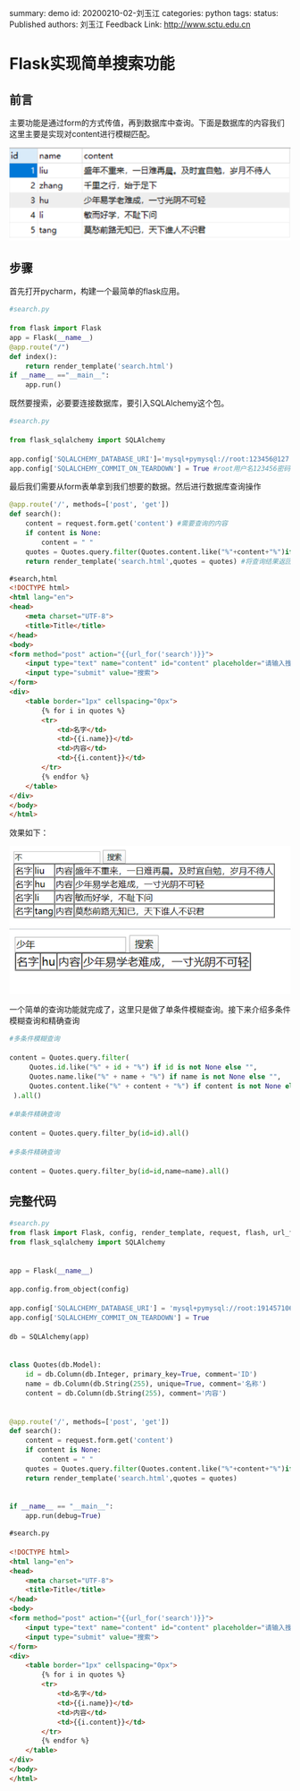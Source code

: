 summary: demo
id: 20200210-02-刘玉江
categories: python
tags: 
status: Published 
authors: 刘玉江
Feedback Link: http://www.sctu.edu.cn

# Flask实现简单搜索功能

## 前言
主要功能是通过form的方式传值，再到数据库中查询。下面是数据库的内容我们这里主要是实现对content进行模糊匹配。

![](assets/20200210-02-刘玉江-2.png)

## 步骤

首先打开pycharm，构建一个最简单的flask应用。

```python
#search.py

from flask import Flask
app = Flask(__name__)
@app.route("/")
def index():
    return render_template('search.html')
if __name__ =="__main__":
    app.run()

```


既然要搜索，必要要连接数据库，要引入SQLAlchemy这个包。

```python
#search.py

from flask_sqlalchemy import SQLAlchemy

app.config['SQLALCHEMY_DATABASE_URI']='mysql+pymysql://root:123456@127.0.0.1:3306/test?charset=utf8'
app.config['SQLALCHEMY_COMMIT_ON_TEARDOWN'] = True #root用户名123456密码 test数据库

```

最后我们需要从form表单拿到我们想要的数据。然后进行数据库查询操作


```python
@app.route('/', methods=['post', 'get'])
def search():
    content = request.form.get('content') #需要查询的内容
    if content is None:
        content = " "
    quotes = Quotes.query.filter(Quotes.content.like("%"+content+"%")if content is not None else "").all() #查询跟content有关的数据，返回结果为列表
    return render_template('search.html',quotes = quotes) #将查询结果返回到前端

```


```html
#search,html
<!DOCTYPE html>
<html lang="en">
<head>
    <meta charset="UTF-8">
    <title>Title</title>
</head>
<body>
<form method="post" action="{{url_for('search')}}">
    <input type="text" name="content" id="content" placeholder="请输入搜索内容">
    <input type="submit" value="搜索">
</form>
<div>
    <table border="1px" cellspacing="0px">
        {% for i in quotes %}
        <tr>
            <td>名字</td>
            <td>{{i.name}}</td>
            <td>内容</td>
            <td>{{i.content}}</td>
        </tr>
        {% endfor %}
    </table>
</div>
</body>
</html>


```

效果如下：


![](assets/20200210-02-刘玉江-1.png)
![](assets/20200210-02-刘玉江-3.png)

一个简单的查询功能就完成了，这里只是做了单条件模糊查询。接下来介绍多条件模糊查询和精确查询


```python
#多条件模糊查询

content = Quotes.query.filter(
     Quotes.id.like("%" + id + "%") if id is not None else "",
     Quotes.name.like("%" + name + "%") if name is not None else "",
     Quotes.content.like("%" + content + "%") if content is not None else ""
 ).all()

#单条件精确查询

content = Quotes.query.filter_by(id=id).all()

#多条件精确查询

content = Quotes.query.filter_by(id=id,name=name).all()


```

## 完整代码


```python
#search.py
from flask import Flask, config, render_template, request, flash, url_for, session
from flask_sqlalchemy import SQLAlchemy


app = Flask(__name__)

app.config.from_object(config)

app.config['SQLALCHEMY_DATABASE_URI'] = 'mysql+pymysql://root:1914571065lyj@127.0.0.1:3306/java2019?charset=utf8'
app.config['SQLALCHEMY_COMMIT_ON_TEARDOWN'] = True

db = SQLAlchemy(app)


class Quotes(db.Model):
    id = db.Column(db.Integer, primary_key=True, comment='ID')
    name = db.Column(db.String(255), unique=True, comment='名称')
    content = db.Column(db.String(255), comment='内容')


@app.route('/', methods=['post', 'get'])
def search():
    content = request.form.get('content')
    if content is None:
        content = " "
    quotes = Quotes.query.filter(Quotes.content.like("%"+content+"%")if content is not None else "").all()
    return render_template('search.html',quotes = quotes)


if __name__ == "__main__":
    app.run(debug=True)


```

```html
#search.py

<!DOCTYPE html>
<html lang="en">
<head>
    <meta charset="UTF-8">
    <title>Title</title>
</head>
<body>
<form method="post" action="{{url_for('search')}}">
    <input type="text" name="content" id="content" placeholder="请输入搜索内容">
    <input type="submit" value="搜索">
</form>
<div>
    <table border="1px" cellspacing="0px">
        {% for i in quotes %}
        <tr>
            <td>名字</td>
            <td>{{i.name}}</td>
            <td>内容</td>
            <td>{{i.content}}</td>
        </tr>
        {% endfor %}
    </table>
</div>
</body>
</html>



```
